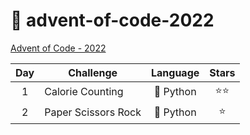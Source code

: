 # 🎄 advent-of-code-2022

[Advent of Code - 2022](https://adventofcode.com/2022)

| Day | Challenge           | Language  | Stars  |
| :-: | ------------------- | :-------: | :----: |
|  1  | Calorie Counting    | 🐍 Python | ⭐️⭐️ |
|  2  | Paper Scissors Rock | 🐍 Python |  ⭐️   |
